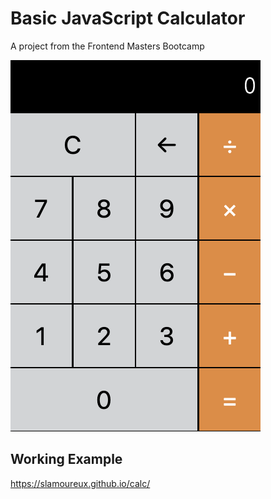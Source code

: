 # Basic JavaScript Calculator

A project from the Frontend Masters Bootcamp

![calc](https://github.com/slamoureux/calc/blob/master/images/calc.png)

## Working Example
https://slamoureux.github.io/calc/

